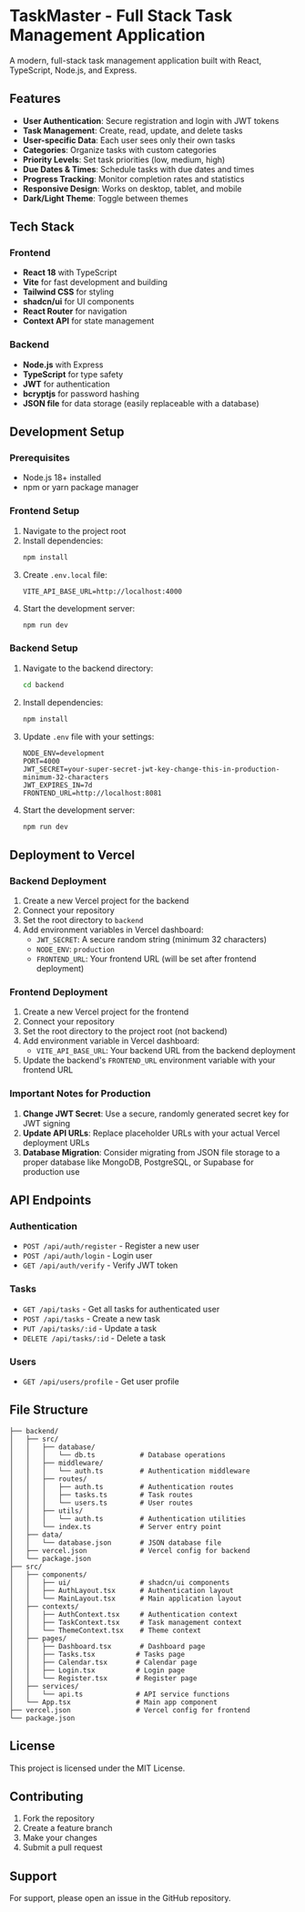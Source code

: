 # TaskMaster - Full Stack Task Management Application

A modern, full-stack task management application built with React, TypeScript, Node.js, and Express.

## Features

- **User Authentication**: Secure registration and login with JWT tokens
- **Task Management**: Create, read, update, and delete tasks
- **User-specific Data**: Each user sees only their own tasks
- **Categories**: Organize tasks with custom categories
- **Priority Levels**: Set task priorities (low, medium, high)
- **Due Dates & Times**: Schedule tasks with due dates and times
- **Progress Tracking**: Monitor completion rates and statistics
- **Responsive Design**: Works on desktop, tablet, and mobile
- **Dark/Light Theme**: Toggle between themes

## Tech Stack

### Frontend
- **React 18** with TypeScript
- **Vite** for fast development and building
- **Tailwind CSS** for styling
- **shadcn/ui** for UI components
- **React Router** for navigation
- **Context API** for state management

### Backend
- **Node.js** with Express
- **TypeScript** for type safety
- **JWT** for authentication
- **bcryptjs** for password hashing
- **JSON file** for data storage (easily replaceable with a database)

## Development Setup

### Prerequisites
- Node.js 18+ installed
- npm or yarn package manager

### Frontend Setup
1. Navigate to the project root
2. Install dependencies:
   ```bash
   npm install
   ```
3. Create `.env.local` file:
   ```
   VITE_API_BASE_URL=http://localhost:4000
   ```
4. Start the development server:
   ```bash
   npm run dev
   ```

### Backend Setup
1. Navigate to the backend directory:
   ```bash
   cd backend
   ```
2. Install dependencies:
   ```bash
   npm install
   ```
3. Update `.env` file with your settings:
   ```
   NODE_ENV=development
   PORT=4000
   JWT_SECRET=your-super-secret-jwt-key-change-this-in-production-minimum-32-characters
   JWT_EXPIRES_IN=7d
   FRONTEND_URL=http://localhost:8081
   ```
4. Start the development server:
   ```bash
   npm run dev
   ```

## Deployment to Vercel

### Backend Deployment
1. Create a new Vercel project for the backend
2. Connect your repository
3. Set the root directory to `backend`
4. Add environment variables in Vercel dashboard:
   - `JWT_SECRET`: A secure random string (minimum 32 characters)
   - `NODE_ENV`: `production`
   - `FRONTEND_URL`: Your frontend URL (will be set after frontend deployment)

### Frontend Deployment
1. Create a new Vercel project for the frontend
2. Connect your repository
3. Set the root directory to the project root (not backend)
4. Add environment variable in Vercel dashboard:
   - `VITE_API_BASE_URL`: Your backend URL from the backend deployment
5. Update the backend's `FRONTEND_URL` environment variable with your frontend URL

### Important Notes for Production

1. **Change JWT Secret**: Use a secure, randomly generated secret key for JWT signing
2. **Update API URLs**: Replace placeholder URLs with your actual Vercel deployment URLs
3. **Database Migration**: Consider migrating from JSON file storage to a proper database like MongoDB, PostgreSQL, or Supabase for production use

## API Endpoints

### Authentication
- `POST /api/auth/register` - Register a new user
- `POST /api/auth/login` - Login user
- `GET /api/auth/verify` - Verify JWT token

### Tasks
- `GET /api/tasks` - Get all tasks for authenticated user
- `POST /api/tasks` - Create a new task
- `PUT /api/tasks/:id` - Update a task
- `DELETE /api/tasks/:id` - Delete a task

### Users
- `GET /api/users/profile` - Get user profile

## File Structure

```
├── backend/
│   ├── src/
│   │   ├── database/
│   │   │   └── db.ts           # Database operations
│   │   ├── middleware/
│   │   │   └── auth.ts         # Authentication middleware
│   │   ├── routes/
│   │   │   ├── auth.ts         # Authentication routes
│   │   │   ├── tasks.ts        # Task routes
│   │   │   └── users.ts        # User routes
│   │   ├── utils/
│   │   │   └── auth.ts         # Authentication utilities
│   │   └── index.ts            # Server entry point
│   ├── data/
│   │   └── database.json       # JSON database file
│   ├── vercel.json             # Vercel config for backend
│   └── package.json
├── src/
│   ├── components/
│   │   ├── ui/                 # shadcn/ui components
│   │   ├── AuthLayout.tsx      # Authentication layout
│   │   └── MainLayout.tsx      # Main application layout
│   ├── contexts/
│   │   ├── AuthContext.tsx     # Authentication context
│   │   ├── TaskContext.tsx     # Task management context
│   │   └── ThemeContext.tsx    # Theme context
│   ├── pages/
│   │   ├── Dashboard.tsx       # Dashboard page
│   │   ├── Tasks.tsx          # Tasks page
│   │   ├── Calendar.tsx       # Calendar page
│   │   ├── Login.tsx          # Login page
│   │   └── Register.tsx       # Register page
│   ├── services/
│   │   └── api.ts             # API service functions
│   └── App.tsx                # Main app component
├── vercel.json                # Vercel config for frontend
└── package.json
```

## License

This project is licensed under the MIT License.

## Contributing

1. Fork the repository
2. Create a feature branch
3. Make your changes
4. Submit a pull request

## Support

For support, please open an issue in the GitHub repository.
